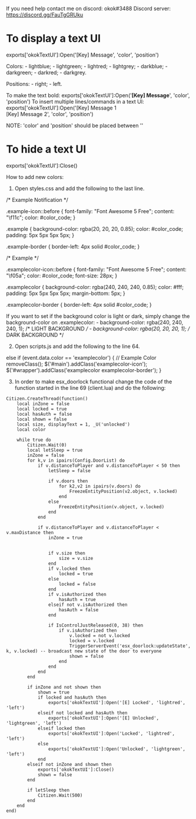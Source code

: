 
If you need help contact me on discord: okok#3488
Discord server: https://discord.gg/FauTgGRUku

# To display a text UI

exports['okokTextUI']:Open('[Key] Message', 'color', 'position')

Colors:
	- lightblue;
	- lightgreen;
	- lightred;
	- lightgrey;
	- darkblue;
	- darkgreen;
	- darkred;
	- darkgrey.

Positions:
	- right;
	- left.

To make the text bold: exports['okokTextUI']:Open('<b>[Key] Message</b>', 'color', 'position')
To insert multiple lines/commands in a text UI: exports['okokTextUI']:Open('[Key] Message 1<br>[Key] Message 2', 'color', 'position')

NOTE: 'color' and 'position' should be placed between ''

# To hide a text UI

exports['okokTextUI']:Close()

How to add new colors:

1. Open styles.css and add the following to the last line.

/* Example Notification */

.example-icon::before {
	font-family: "Font Awesome 5 Free";
	content: "\f11c";
	color: #color_code;
}

.example {
	background-color: rgba(20, 20, 20, 0.85);
	color: #color_code;
	padding: 5px 5px 5px 5px;
}

.example-border {
	border-left: 4px solid #color_code;
}

/* Example */

.examplecolor-icon::before {
	font-family: "Font Awesome 5 Free";
	content: "\f05a";
	color: #color_code;
	font-size: 28px;
}

.examplecolor {
	background-color: rgba(240, 240, 240, 0.85);
	color: #fff;
	padding: 5px 5px 5px 5px;
	margin-bottom: 5px;
}

.examplecolor-border {
	border-left: 4px solid #color_code;
}

If you want to set if the background color is light or dark, simply change the background-color on .examplecolor:
	- background-color: rgba(240, 240, 240, 1); /* LIGHT BACKGROUND */
	- background-color: rgba(20, 20, 20, 1); /* DARK BACKGROUND */


2. Open scripts.js and add the following to the line 64.

else if (event.data.color == 'examplecolor') { // Example Color
	removeClass();
	$('#main').addClass('examplecolor-icon');
	$('#wrapper').addClass('examplecolor examplecolor-border');
}

3. In order to make esx_doorlock functional change the code of the function started in the line 69 (client.lua) and do the following:

```
Citizen.CreateThread(function()
	local inZone = false
	local locked = true
	local hasAuth = false
	local shown = false
	local size, displayText = 1, _U('unlocked')
	local color

	while true do
		Citizen.Wait(0)
		local letSleep = true
		inZone = false
		for k,v in ipairs(Config.DoorList) do
			if v.distanceToPlayer and v.distanceToPlayer < 50 then
				letSleep = false

				if v.doors then
					for k2,v2 in ipairs(v.doors) do
						FreezeEntityPosition(v2.object, v.locked)
					end
				else
					FreezeEntityPosition(v.object, v.locked)
				end
			end

			if v.distanceToPlayer and v.distanceToPlayer < v.maxDistance then
				inZone = true
				

				if v.size then
					size = v.size
				end
				if v.locked then
					locked = true
				else
					locked = false
				end
				if v.isAuthorized then
					hasAuth = true
				elseif not v.isAuthorized then
					hasAuth = false
				end

				if IsControlJustReleased(0, 38) then
					if v.isAuthorized then
						v.locked = not v.locked
						locked = v.locked
						TriggerServerEvent('esx_doorlock:updateState', k, v.locked) -- broadcast new state of the door to everyone
						shown = false
					end
				end
			end
		end

		if inZone and not shown then
			shown = true
			if locked and hasAuth then
				exports['okokTextUI']:Open('[E] Locked', 'lightred', 'left')
			elseif not locked and hasAuth then
				exports['okokTextUI']:Open('[E] Unlocked', 'lightgreen', 'left')
			elseif locked then
				exports['okokTextUI']:Open('Locked', 'lightred', 'left')
			else
				exports['okokTextUI']:Open('Unlocked', 'lightgreen', 'left')
			end
		elseif not inZone and shown then
			exports['okokTextUI']:Close()
			shown = false
		end

		if letSleep then
			Citizen.Wait(500)
		end
	end
end)
```